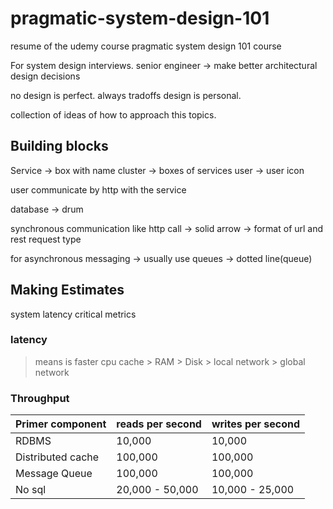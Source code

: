 # pragmatic-system-design-101
resume of the udemy course pragmatic system design 101 course

For system design interviews. 
senior engineer -> make better architectural design decisions


no design is perfect.
always tradoffs
design is personal. 

collection of ideas of how to approach this topics.

## Building blocks 

Service -> box with name
cluster -> boxes of services
user -> user icon

user communicate by http with the service

database -> drum

synchronous communication like http call -> solid arrow -> format of url and rest request type

for asynchronous messaging -> usually use queues -> dotted line(queue)


## Making Estimates

system latency 
critical metrics

### latency

> means is faster
cpu cache > RAM > Disk > local network > global network

### Throughput

| Primer component | reads per second | writes per second |
| ------------- | ------------- | ------------- |
| RDBMS  | 10,000  | 10,000 |
| Distributed cache | 100,000 | 100,000 | 
| Message Queue | 100,000 | 100,000 | 
| No sql | 20,000 - 50,000 | 10,000 - 25,000 |




